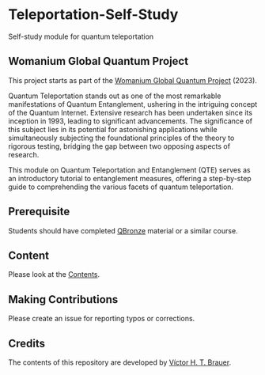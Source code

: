 # Teleportation-Self-Study
Self-study module for quantum teleportation


## Womanium Global Quantum Project

This project starts as part of the [Womanium Global Quantum Project](https://womanium.org/) (2023).


Quantum Teleportation stands out as one of the most remarkable manifestations of Quantum Entanglement, ushering in the intriguing concept of the Quantum Internet. Extensive research has been undertaken since its inception in 1993, leading to significant advancements. The significance of this subject lies in its potential for astonishing applications while simultaneously subjecting the foundational principles of the theory to rigorous testing, bridging the gap between two opposing aspects of research.

This module on Quantum Teleportation and Entanglement (QTE) serves as an introductory tutorial to entanglement measures, offering a step-by-step guide to comprehending the various facets of quantum teleportation.




## Prerequisite

Students should have completed [QBronze](https://qworld.net/workshop-bronze/) material or a similar course.


## Content
Please look at the [Contents](contents.ipynb).

## Making Contributions 
Please create an issue for reporting typos or corrections.


## Credits
The contents of this repository are developed by [Víctor H. T. Brauer](http://www.linkedin.com/in/víctor-hernán-torres-brauer-quantum).

